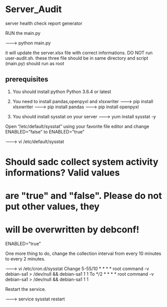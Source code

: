 # Server_Audit
server health check report generator

RUN the main.py 

---> python main.py

it will update the server.xlsx file with correct informations. DO NOT run user-audit.sh. 
these three file should be in same directory and script (main.py) should run as root

prerequisites
--------------

1) You should install python Python 3.6.4 or latest

2) You need to install pandas,openpyxl and xlsxwriter
---> pip install xlsxwriter
---> pip install pandas
---> pip install openpyxl

3) You should install sysstat on your server
---> yum install sysstat -y

Open “/etc/default/sysstat” using your favorite file editor and change ENABLED=”false” to ENABLED=”true”

---> vi /etc/default/sysstat

# Should sadc collect system activity informations? Valid values
# are "true" and "false". Please do not put other values, they
# will be overwritten by debconf!
ENABLED="true"


One more thing to do, change the collection interval from every 10 minutes to every 2 minutes.

---> vi /etc/cron.d/sysstat
Change
5-55/10 * * * * root command -v debian-sa1 > /dev/null && debian-sa1 1 1
To
*/2 * * * * root command -v debian-sa1 > /dev/null && debian-sa1 1 1


Restart the service.

---> service sysstat restart

